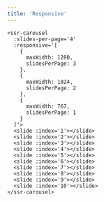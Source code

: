 ```yaml
---
title: 'Responsive'
---
```


<ssr-carousel
  navigate-by-page
  :slides-per-page='4'
  :gutter='30'
  :responsive='[
    {
      maxWidth: 1280,
      slidesPerPage: 3,
      gutter: 20,
    },
    {
      maxWidth: 1024,
      slidesPerPage: 2,
    },
    {
      maxWidth: 767,
      slidesPerPage: 1,
    }
  ]'>
  <slide :index='1'></slide>
  <slide :index='2'></slide>
  <slide :index='3'></slide>
  <slide :index='4'></slide>
  <slide :index='5'></slide>
  <slide :index='6'></slide>
  <slide :index='7'></slide>
  <slide :index='8'></slide>
  <slide :index='9'></slide>
  <slide :index='10'></slide>
</ssr-carousel>

```vue
<ssr-carousel
  :slides-per-page='4'
  :responsive='[
    {
      maxWidth: 1280,
      slidesPerPage: 3
    },
    {
      maxWidth: 1024,
      slidesPerPage: 2
    },
    {
      maxWidth: 767,
      slidesPerPage: 1
    }
  ]'>
  <slide :index='1'></slide>
  <slide :index='2'></slide>
  <slide :index='3'></slide>
  <slide :index='4'></slide>
  <slide :index='5'></slide>
  <slide :index='6'></slide>
  <slide :index='7'></slide>
  <slide :index='8'></slide>
  <slide :index='9'></slide>
  <slide :index='10'></slide>
</ssr-carousel>
```
